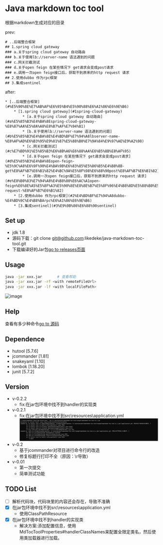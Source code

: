 # Java markdown toc tool

根据markdown生成对应的目录

prev:

```
# ..后端整合框架
## 1.spring cloud gateway
### a.关于spring cloud gateway 自动路由
### b.关于使用lb://server-name 语法遇到的问题
### c.网关拦截测试
### d.关于open feign 在某些情况下 get请求会变成post请求
### e.调用一次open feign接口后，获取不到原来的http request 请求
## 2.使用dubbo 作为rpc框架
## 3.集成sentinel

```

after:

```
* [..后端整合框架](#%E5%90%8E%E7%AB%AF%E6%95%B4%E5%90%88%E6%A1%86%E6%9E%B6)
    * [1.spring cloud gateway](#1spring-cloud-gateway)
        * [a.关于spring cloud gateway 自动路由](#a%E5%85%B3%E4%BA%8Espring-cloud-gateway-%E8%87%AA%E5%8A%A8%E8%B7%AF%E7%94%B1)
        * [b.关于使用lb://server-name 语法遇到的问题](#b%E5%85%B3%E4%BA%8E%E4%BD%BF%E7%94%A8lbserver-name-%E8%AF%AD%E6%B3%95%E9%81%87%E5%88%B0%E7%9A%84%E9%97%AE%E9%A2%98)
        * [c.网关拦截测试](#c%E7%BD%91%E5%85%B3%E6%8B%A6%E6%88%AA%E6%B5%8B%E8%AF%95)
        * [d.关于open feign 在某些情况下 get请求会变成post请求](#d%E5%85%B3%E4%BA%8Eopen-feign-%E5%9C%A8%E6%9F%90%E4%BA%9B%E6%83%85%E5%86%B5%E4%B8%8B-get%E8%AF%B7%E6%B1%82%E4%BC%9A%E5%8F%98%E6%88%90post%E8%AF%B7%E6%B1%82)
        * [e.调用一次open feign接口后，获取不到原来的http request 请求](#e%E8%B0%83%E7%94%A8%E4%B8%80%E6%AC%A1open-feign%E6%8E%A5%E5%8F%A3%E5%90%8E%E8%8E%B7%E5%8F%96%E4%B8%8D%E5%88%B0%E5%8E%9F%E6%9D%A5%E7%9A%84http-request-%E8%AF%B7%E6%B1%82)
    * [2.使用dubbo 作为rpc框架](#2%E4%BD%BF%E7%94%A8dubbo-%E4%BD%9C%E4%B8%BArpc%E6%A1%86%E6%9E%B6)
    * [3.集成sentinel](#3%E9%9B%86%E6%88%90sentinel)
```

## Set up

- jdk 1.8
- 源码下载：git clone git@github.com:likedeke/java-markdown-toc-tool.git
- 下载编译好的Jar包[go to releases页面](https://github.com/likedeke/java-markdown-toc-tool/releases)

## Usage

```bash
java -jar xxx.jar       # 查看帮助
java -jar xxx.jar -rf <with remoteFileUrl>
java -jar xxx.jar -lf <with localFilePath>
``` 

![image](https://user-images.githubusercontent.com/65269574/127866719-a2a85659-84c9-4fd5-a15f-e5b77e08716b.png)

## Help

查看有多少种命令[go to 源码](https://github.com/likedeke/java-markdown-toc-tool/blob/like/src/main/java/org/atomicoke/mdtoc/MdTocToolCliArg.java)

## Dependence

- hutool [5.7.6]
- jcommander [1.81]
- snakeyaml [1.10]
- lombok [1.18.20]
- junit [5.7.2]

## Version

- v-0.2.2
    - fix:在jar包环境中找不到handler的实现类
- v-0.2.1
    - fix:在jar包环境中找不到src\resources\application.yml
      ![img.png](doc/image/v-0.2.1-fileNotFoundException.png)
- v-0.2
    - 基于jcommander对项目进行命令行的改造
    - 修复标题行打印不全（原因：\r导致）
- v-0.01
    - 第一次提交
    - 简单测试功能

## TODO List

- [ ] 解析代码块，代码块里的内容还会存在，导致不准确
- [x] 在jar包环境中找不到src\resources\application.yml
    - 使用ClassPathResource
- [x] 在jar包环境中找不到handler的实现类
    - 解决方案:添加配置信息，使用MdTocToolProperties#handlerClassNames来配置全限定类名，然后使用类加载器进行加载。

